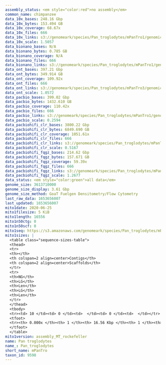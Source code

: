 ```yaml
---
assembly_status: <em style="color:red">no assembly</em>
common_name: chimpanzee
data_10x_bases: 248.16 Gbp
data_10x_bytes: 153.494 GB
data_10x_coverage: 68.67x
data_10x_files: 666
data_10x_links: s3://genomeark/species/Pan_troglodytes/mPanTro1/genomic_data/10x/<br>
data_10x_scale: 1.5057
data_bionano_bases: N/A
data_bionano_bytes: 0.785 GB
data_bionano_coverage: N/A
data_bionano_files: 666
data_bionano_links: s3://genomeark/species/Pan_troglodytes/mPanTro1/genomic_data/bionano/<br>
data_ont_bases: 397.21 Gbp
data_ont_bytes: 349.914 GB
data_ont_coverage: 109.92x
data_ont_files: 666
data_ont_links: s3://genomeark/species/Pan_troglodytes/mPanTro3/genomic_data/ont/<br>
data_ont_scale: 1.0572
data_pacbio_bases: 399.02 Gbp
data_pacbio_bytes: 1432.610 GB
data_pacbio_coverage: 110.42x
data_pacbio_files: 666
data_pacbio_links: s3://genomeark/species/Pan_troglodytes/mPanTro1/genomic_data/pacbio/<br>
data_pacbio_scale: 0.2594
data_pacbiohifi_clr_bases: 3800.22 Gbp
data_pacbiohifi_clr_bytes: 6849.690 GB
data_pacbiohifi_clr_coverage: 1051.61x
data_pacbiohifi_clr_files: 666
data_pacbiohifi_clr_links: s3://genomeark/species/Pan_troglodytes/mPanTro3/genomic_data/pacbiohifi_clr/<br>
data_pacbiohifi_clr_scale: 0.5167
data_pacbiohifi_fqgz_bases: 214.62 Gbp
data_pacbiohifi_fqgz_bytes: 157.671 GB
data_pacbiohifi_fqgz_coverage: 59.39x
data_pacbiohifi_fqgz_files: 666
data_pacbiohifi_fqgz_links: s3://genomeark/species/Pan_troglodytes/mPanTro3/genomic_data/pacbiohifi_fqgz/<br>
data_pacbiohifi_fqgz_scale: 1.2677
data_status: <em style="color:green">all data</em>
genome_size: 3613710000
genome_size_display: 3.61 Gbp
genome_size_method: GoaT Fuelgen Densitometry/Flow Cytometry
last_raw_data: 1653656007
last_updated: 1653656007
mito1date: 2020-06-25
mito1filesize: 5 KiB
mito1length: 16556
mito1n50ctg: 0
mito1n50scf: 0
mito1seq: https://s3.amazonaws.com/genomeark/species/Pan_troglodytes/mPanTro1/assembly_MT_rockefeller/mPanTro1.MT.20200625.fasta.gz
mito1sizes: |
  <table class="sequence-sizes-table">
  <thead>
  <tr>
  <th></th>
  <th colspan=2 align=center>Contigs</th>
  <th colspan=2 align=center>Scaffolds</th>
  </tr>
  <tr>
  <th>NG</th>
  <th>LG</th>
  <th>Len</th>
  <th>LG</th>
  <th>Len</th>
  </tr>
  </thead>
  <tbody>
  <tr><td> 10 </td><td> 0 </td><td>  </td><td> 0 </td><td>  </td></tr>  <tr><td> 20 </td><td> 0 </td><td>  </td><td> 0 </td><td>  </td></tr>  <tr><td> 30 </td><td> 0 </td><td>  </td><td> 0 </td><td>  </td></tr>  <tr><td> 40 </td><td> 0 </td><td>  </td><td> 0 </td><td>  </td></tr>  <tr style="background-color:#cccccc;"><td> 50 </td><td> 0 </td><td style="background-color:#ff8888;">  </td><td> 0 </td><td style="background-color:#ff8888;">  </td></tr>  <tr><td> 60 </td><td> 0 </td><td>  </td><td> 0 </td><td>  </td></tr>  <tr><td> 70 </td><td> 0 </td><td>  </td><td> 0 </td><td>  </td></tr>  <tr><td> 80 </td><td> 0 </td><td>  </td><td> 0 </td><td>  </td></tr>  <tr><td> 90 </td><td> 0 </td><td>  </td><td> 0 </td><td>  </td></tr>  <tr><td> 100 </td><td> 0 </td><td>  </td><td> 0 </td><td>  </td></tr>  </tbody>
  <tfoot>
  <tr><th> 0.000x </th><th> 1 </th><th> 16.56 Kbp </th><th> 1 </th><th> 16.56 Kbp </th></tr>
  </tfoot>
  </table>
mito1version: assembly_MT_rockefeller
name: Pan troglodytes
name_: Pan_troglodytes
short_name: mPanTro
taxon_id: 9598
---
```

